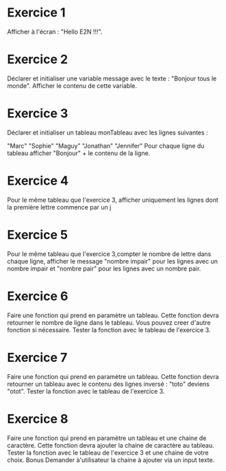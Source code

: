 Exercice 1
==========

Afficher à l'écran : "Hello E2N !!!".

Exercice 2
==========

Déclarer et initialiser une variable message avec le texte : "Bonjour tous le monde".
Afficher le contenu de cette variable.

Exercice 3
==========

Déclarer et initialiser un tableau monTableau avec les lignes suivantes :

"Marc"
"Sophie"
"Maguy"
"Jonathan"
"Jennifer"
Pour chaque ligne du tableau afficher "Bonjour" + le contenu de la ligne.


Exercice 4
==========

Pour le même tableau que l'exercice 3, afficher uniquement les lignes dont la première lettre commence par un j

Exercice 5
==========

Pour le même tableau que l'exercice 3,compter le nombre de lettre dans chaque ligne, afficher le message "nombre impair" pour les lignes avec un nombre impair et "nombre pair" pour les lignes avec un nombre pair.

Exercice 6
==========

Faire une fonction qui prend en paramètre un tableau. Cette fonction devra retourner le nombre de ligne dans le tableau.
Vous pouvez creer d'autre fonction si nécessaire.
Tester la fonction avec le tableau de l'exercice 3.

Exercice 7
==========

Faire une fonction qui prend en paramètre un tableau. Cette fonction devra retourner un tableau avec le contenu des lignes inversé : "toto" deviens "otot".
Tester la fonction avec le tableau de l'exercice 3.

Exercice 8
==========

Faire une fonction qui prend en paramètre un tableau et une chaine de caractère. Cette fonction devra ajouter la chaine de caractère au tableau.
Tester la fonction avec le tableau de l'exercice 3 et une chaine de votre choix.
Bonus Demander à'utilisateur la chaine à ajouter via un input texte.
